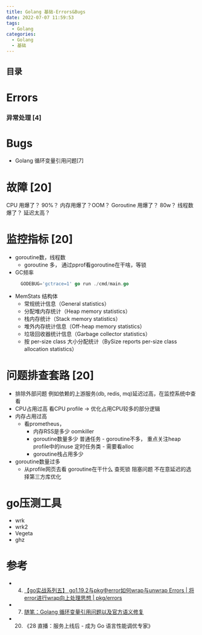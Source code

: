 ```yaml
---
title: Golang 基础-Errors&Bugs
date: 2022-07-07 11:59:53
tags:
  - Golang
categories:
  - Golang
  - 基础
---
```


<p></p>
<!-- more -->



## 目录
<!-- toc -->


# Errors
### 异常处理 [4]

# Bugs
+ Golang 循环变量引用问题[7]

# 故障 [20]
CPU 用爆了？ 90%？
内存用爆了？OOM？
Goroutine 用爆了？ 80w？
线程数爆了？
延迟太高？



# 监控指标 [20]
+ goroutine数，线程数
  - goroutine 多， 通过pprof看goroutine在干啥，等锁
+ GC频率
  ``` go
    GODEBUG='gctrace=1' go run ./cmd/main.go 
  ```
+ MemStats 结构体
  - 常规统计信息（General statistics）
  - 分配堆内存统计（Heap memory statistics）
  - 栈内存统计（Stack memory statistics）
  - 堆外内存统计信息（Off-heap memory statistics）
  - 垃圾回收器统计信息（Garbage collector statistics）
  - 按 per-size class 大小分配统计（BySize reports per-size class allocation statistics）

# 问题排查套路 [20]
+ 排除外部问题
  例如依赖的上游服务(db, redis, mq)延迟过高，在监控系统中查看
+ CPU占用过高
  看CPU profile -> 优化占用CPU较多的部分逻辑
+ 内存占用过高
  - 看prometheus， 
      + 内存RSS是多少
        oomkiller
      + goroutine数量多少
        普通任务 - goroutine不多， 重点关注heap profile中的inuse
        定时任务类 - 需要看alloc
      + goroutine栈占用多少
+ goroutine数量过多
  - 从profile网页去看 goroutine在干什么
    查死锁 阻塞问题
    不在意延迟的选择第三方库优化

# go压测工具

+ wrk
+ wrk2
+ Vegeta
+ ghz

# 参考
+  4. [【go实战系列五】 go1.19.2与pkg中error如何wrap与unwrap Errors | 将error进行wrap向上处理思想 | pkg/errors](https://blog.csdn.net/wanglei19891210/article/details/128092331)
+  7. [随笔：Golang 循环变量引用问题以及官方语义修复](https://cloud.tencent.com/developer/article/2240620)
+  20. 《28 直播：服务上线后 - 成为 Go 语言性能调优专家》 


